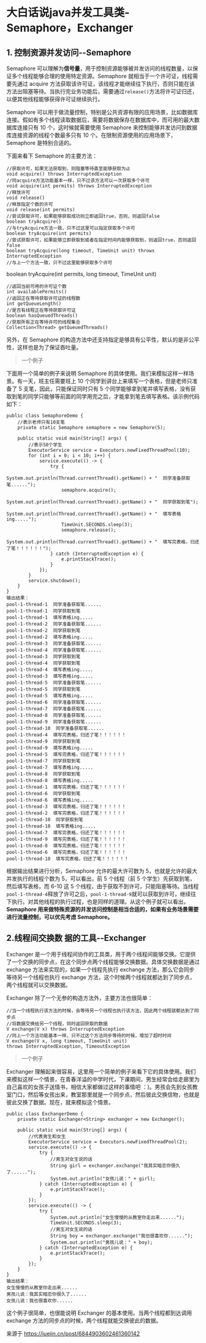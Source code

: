 # 大白话说java并发工具类-Semaphore，Exchanger

## 1. 控制资源并发访问--Semaphore

Semaphore 可以理解为**信号量**，用于控制资源能够被并发访问的线程数量，以保证多个线程能够合理的使用特定资源。Semaphore 就相当于一个许可证，线程需要先通过 acquire 方法获取该许可证，该线程才能继续往下执行，否则只能在该方法出阻塞等待。当执行完业务功能后，需要通过`release()`方法将许可证归还，以便其他线程能够获得许可证继续执行。

Semaphore 可以用于做流量控制，特别是公共资源有限的应用场景，比如数据库连接。假如有多个线程读取数据后，需要将数据保存在数据库中，而可用的最大数据库连接只有 10 个，这时候就需要使用 Semaphore 来控制能够并发访问到数据库连接资源的线程个数最多只有 10 个。在限制资源使用的应用场景下，Semaphore 是特别合适的。

下面来看下 Semaphore 的主要方法：

```
//获取许可，如果无法获取到，则阻塞等待直至能够获取为止
void acquire() throws InterruptedException
//同acquire方法功能基本一样，只不过该方法可以一次获取多个许可
void acquire(int permits) throws InterruptedException
//释放许可
void release()
//释放指定个数的许可
void release(int permits)
//尝试获取许可，如果能够获取成功则立即返回true，否则，则返回false
boolean tryAcquire()
//与tryAcquire方法一致，只不过这里可以指定获取多个许可
boolean tryAcquire(int permits)
//尝试获取许可，如果能够立即获取到或者在指定时间内能够获取到，则返回true，否则返回false
boolean tryAcquire(long timeout, TimeUnit unit) throws InterruptedException
//与上一个方法一致，只不过这里能够获取多个许可
```

boolean    tryAcquire(int permits, long timeout, TimeUnit unit)

```
//返回当前可用的许可证个数
int availablePermits()
//返回正在等待获取许可证的线程数
int getQueueLength()
//是否有线程正在等待获取许可证
boolean hasQueuedThreads()
//获取所有正在等待许可的线程集合
Collection<Thread> getQueuedThreads()
```

另外，在 Semaphore 的构造方法中还支持指定是够具有公平性，默认的是非公平性，这样也是为了保证吞吐量。

> 一个例子

下面用一个简单的例子来说明 Semaphore 的具体使用。我们来模拟这样一样场景。有一天，班主任需要班上 10 个同学到讲台上来填写一个表格，但是老师只准备了 5 支笔，因此，只能保证同时只有 5 个同学能够拿到笔并填写表格，没有获取到笔的同学只能够等前面的同学用完之后，才能拿到笔去填写表格。该示例代码如下：

```
public class SemaphoreDemo {
    //表示老师只有10支笔
    private static Semaphore semaphore = new Semaphore(5);

    public static void main(String[] args) {
        //表示50个学生
        ExecutorService service = Executors.newFixedThreadPool(10);
        for (int i = 0; i < 10; i++) {
            service.execute(() -> {
                try {
                    System.out.println(Thread.currentThread().getName() + "  同学准备获取笔......");
                    semaphore.acquire();
                    System.out.println(Thread.currentThread().getName() + "  同学获取到笔");
                    System.out.println(Thread.currentThread().getName() + "  填写表格ing.....");
                    TimeUnit.SECONDS.sleep(3);
                    semaphore.release();
                    System.out.println(Thread.currentThread().getName() + "  填写完表格，归还了笔！！！！！！");
                } catch (InterruptedException e) {
                    e.printStackTrace();
                }
            });
        }
        service.shutdown();
    }
}
输出结果： 
pool-1-thread-1  同学准备获取笔...... 
pool-1-thread-1  同学获取到笔 
pool-1-thread-1  填写表格ing..... 
pool-1-thread-2  同学准备获取笔...... 
pool-1-thread-2  同学获取到笔 
pool-1-thread-2  填写表格ing..... 
pool-1-thread-3  同学准备获取笔...... 
pool-1-thread-4  同学准备获取笔...... 
pool-1-thread-3  同学获取到笔 
pool-1-thread-4  同学获取到笔 
pool-1-thread-4  填写表格ing..... 
pool-1-thread-3  填写表格ing..... 
pool-1-thread-5  同学准备获取笔...... 
pool-1-thread-5  同学获取到笔 
pool-1-thread-5  填写表格ing..... 
pool-1-thread-6  同学准备获取笔...... 
pool-1-thread-7  同学准备获取笔...... 
pool-1-thread-8  同学准备获取笔...... 
pool-1-thread-9  同学准备获取笔...... 
pool-1-thread-10  同学准备获取笔...... 
pool-1-thread-4  填写完表格，归还了笔！！！！！！ 
pool-1-thread-9  同学获取到笔 
pool-1-thread-9  填写表格ing..... 
pool-1-thread-5  填写完表格，归还了笔！！！！！！ 
pool-1-thread-7  同学获取到笔 
pool-1-thread-7  填写表格ing..... 
pool-1-thread-8  同学获取到笔 
pool-1-thread-8  填写表格ing..... 
pool-1-thread-1  填写完表格，归还了笔！！！！！！ 
pool-1-thread-6  同学获取到笔 
pool-1-thread-6  填写表格ing..... 
pool-1-thread-3  填写完表格，归还了笔！！！！！！ 
pool-1-thread-2  填写完表格，归还了笔！！！！！！ 
pool-1-thread-10  同学获取到笔 
pool-1-thread-10  填写表格ing..... 
pool-1-thread-7  填写完表格，归还了笔！！！！！！ 
pool-1-thread-9  填写完表格，归还了笔！！！！！！ 
pool-1-thread-8  填写完表格，归还了笔！！！！！！ 
pool-1-thread-6  填写完表格，归还了笔！！！！！！ 
pool-1-thread-10  填写完表格，归还了笔！！！！！！ 
```



根据输出结果进行分析，Semaphore 允许的最大许可数为 5，也就是允许的最大并发执行的线程个数为 5，可以看出，前 5 个线程（前 5 个学生）先获取到笔，然后填写表格，而 6-10 这 5 个线程，由于获取不到许可，只能阻塞等待。当线程`pool-1-thread-4`释放了许可之后，`pool-1-thread-9`就可以获取到许可，继续往下执行。对其他线程的执行过程，也是同样的道理。从这个例子就可以看出，**Semaphore 用来做特殊资源的并发访问控制是相当合适的，如果有业务场景需要进行流量控制，可以优先考虑 Semaphore。**

## 2.线程间交换数	据的工具--Exchanger

Exchanger 是一个用于线程间协作的工具类，用于两个线程间能够交换。它提供了一个交换的同步点，在这个同步点两个线程能够交换数据。具体交换数据是通过 exchange 方法来实现的，如果一个线程先执行 exchange 方法，那么它会同步等待另一个线程也执行 exchange 方法，这个时候两个线程就都达到了同步点，两个线程就可以交换数据。

Exchanger 除了一个无参的构造方法外，主要方法也很简单：

```
//当一个线程执行该方法的时候，会等待另一个线程也执行该方法，因此两个线程就都达到了同步点
//将数据交换给另一个线程，同时返回获取的数据
V exchange(V x) throws InterruptedException
//同上一个方法功能基本一样，只不过这个方法同步等待的时候，增加了超时时间
V exchange(V x, long timeout, TimeUnit unit)
throws InterruptedException, TimeoutException
```

> 一个例子

Exchanger 理解起来很容易，这里用一个简单的例子来看下它的具体使用。我们来模拟这样一个情景，在青春洋溢的中学时代，下课期间，男生经常会给走廊里为自己喜欢的女孩子送情书，相信大家都做过这样的事情吧 ：)。男孩会先到女孩教室门口，然后等女孩出来，教室那里就是一个同步点，然后彼此交换信物，也就是彼此交换了数据。现在，就来模拟这个情景。

```
public class ExchangerDemo {
    private static Exchanger<String> exchanger = new Exchanger();

    public static void main(String[] args) {
        //代表男生和女生
        ExecutorService service = Executors.newFixedThreadPool(2);
        service.execute(() -> {
            try {
                //男生对女生说的话
                String girl = exchanger.exchange("我其实暗恋你很久了......");
                System.out.println("女孩儿说：" + girl);
            } catch (InterruptedException e) {
                e.printStackTrace();
            }
        });
        service.execute(() -> {
            try {
                System.out.println("女生慢慢的从教室你走出来......");
                TimeUnit.SECONDS.sleep(3);
                //男生对女生说的话
                String boy = exchanger.exchange("我也很喜欢你......");
                System.out.println("男孩儿说：" + boy);
            } catch (InterruptedException e) {
                e.printStackTrace();
            }
        });
    }
}
输出结果： 
女生慢慢的从教室你走出来...... 
男孩儿说：我其实暗恋你很久了...... 
女孩儿说：我也很喜欢你...... 
```



这个例子很简单，也很能说明 Exchanger 的基本使用。当两个线程都到达调用 exchange 方法的同步点的时候，两个线程就能交换彼此的数据。


来源于 https://juejin.cn/post/6844903602461360142